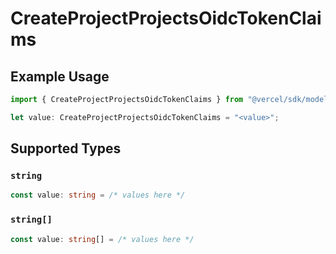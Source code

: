 # CreateProjectProjectsOidcTokenClaims

## Example Usage

```typescript
import { CreateProjectProjectsOidcTokenClaims } from "@vercel/sdk/models/operations";

let value: CreateProjectProjectsOidcTokenClaims = "<value>";
```

## Supported Types

### `string`

```typescript
const value: string = /* values here */
```

### `string[]`

```typescript
const value: string[] = /* values here */
```

